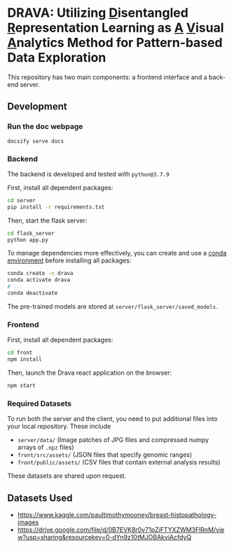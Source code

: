 # DRAVA: Utilizing <ins>D</ins>isentangled <ins>R</ins>epresentation Learning as <ins>A</ins> <ins>V</ins>isual <ins>A</ins>nalytics Method for Pattern-based Data Exploration

This repository has two main components: a frontend interface and a back-end server.

## Development

### Run the doc webpage

```
docsify serve docs
```

### Backend
The backend is developed and tested with `python@3.7.9`

First, install all dependent packages:

```sh
cd server
pip install -r requirements.txt
```

Then, start the flask server:

```sh
cd flask_server
python app.py
```

To manage dependencies more effectively, you can create and use a [conda environment](https://docs.conda.io/projects/conda/en/latest/user-guide/tasks/manage-environments.html) before installing all packages:

```sh
conda create -n drava
conda activate drava
# ...
conda deactivate
```

The pre-trained models are stored at `server/flask_server/saved_models`.

### Frontend

First, install all dependent packages:

```sh
cd front
npm install
```

Then, launch the Drava react application on the browser:

```sh
npm start
```

### Required Datasets

To run both the server and the client, you need to put additional files into your local repository. These include

- `server/data/` (Image patches of JPG files and compressed numpy arrays of `.npz` files)
- `front/src/assets/` (JSON files that specify genomic ranges)
- `front/public/assets/` (CSV files that contain external analysis results)

These datasets are shared upon request.

## Datasets Used
- https://www.kaggle.com/paultimothymooney/breast-histopathology-images
- https://drive.google.com/file/d/0B7EVK8r0v71pZjFTYXZWM3FlRnM/view?usp=sharing&resourcekey=0-dYn9z10tMJOBAkviAcfdyQ 